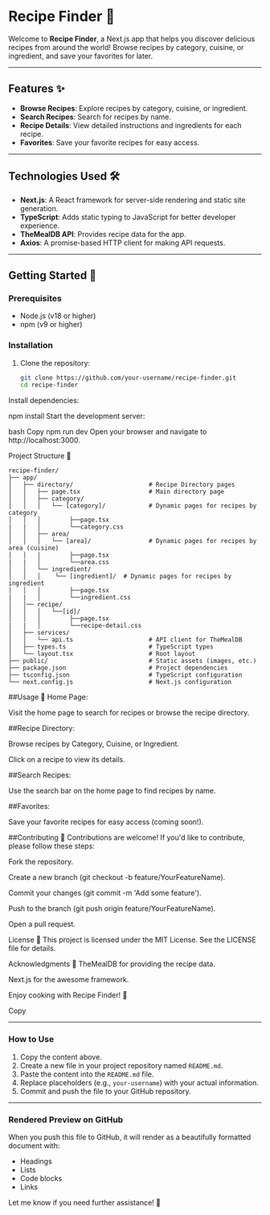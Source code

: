 # Recipe Finder 🍳

Welcome to **Recipe Finder**, a Next.js app that helps you discover delicious recipes from around the world! Browse recipes by category, cuisine, or ingredient, and save your favorites for later.

---

## Features ✨

- **Browse Recipes**: Explore recipes by category, cuisine, or ingredient.
- **Search Recipes**: Search for recipes by name.
- **Recipe Details**: View detailed instructions and ingredients for each recipe.
- **Favorites**: Save your favorite recipes for easy access.

---

## Technologies Used 🛠️

- **Next.js**: A React framework for server-side rendering and static site generation.
- **TypeScript**: Adds static typing to JavaScript for better developer experience.
- **TheMealDB API**: Provides recipe data for the app.
- **Axios**: A promise-based HTTP client for making API requests.

---

## Getting Started 🚀

### Prerequisites

- Node.js (v18 or higher)
- npm (v9 or higher)

### Installation

1. Clone the repository:
   ```bash
   git clone https://github.com/your-username/recipe-finder.git
   cd recipe-finder
Install dependencies:

npm install
Start the development server:

bash
Copy
npm run dev
Open your browser and navigate to http://localhost:3000.

Project Structure 📂
```
recipe-finder/
├── app/
│   ├── directory/                     # Recipe Directory pages
│   │   ├── page.tsx                   # Main directory page
│   │   ├── category/
│   │   │   └── [category]/            # Dynamic pages for recipes by category
│   │   │        ├──page.tsx
|   |   │        └──category.css 
│   │   ├── area/
│   │   │   └── [area]/                # Dynamic pages for recipes by area (cuisine)
│   │   │        ├──page.tsx
|   |   │        └──area.css 
│   │   └── ingredient/
│   │   │    └── [ingredient]/  # Dynamic pages for recipes by ingredient
│   │   │        ├──page.tsx
|   |   │        └──ingredient.css 
│   │── recipe/
│   │   │   └──[id]/
│   │   │        ├──page.tsx
|   |   │        └──recipe-detail.css            
│   ├── services/
│   │   └── api.ts                     # API client for TheMealDB
│   ├── types.ts                       # TypeScript types
│   └── layout.tsx                     # Root layout
├── public/                            # Static assets (images, etc.)
├── package.json                       # Project dependencies
├── tsconfig.json                      # TypeScript configuration
└── next.config.js                     # Next.js configuration
```
##Usage 🍴
Home Page:

Visit the home page to search for recipes or browse the recipe directory.

##Recipe Directory:

Browse recipes by Category, Cuisine, or Ingredient.

Click on a recipe to view its details.

##Search Recipes:

Use the search bar on the home page to find recipes by name.

##Favorites:

Save your favorite recipes for easy access (coming soon!).

##Contributing 🤝
Contributions are welcome! If you'd like to contribute, please follow these steps:

Fork the repository.

Create a new branch (git checkout -b feature/YourFeatureName).

Commit your changes (git commit -m 'Add some feature').

Push to the branch (git push origin feature/YourFeatureName).

Open a pull request.

License 📄
This project is licensed under the MIT License. See the LICENSE file for details.

Acknowledgments 🙏
TheMealDB for providing the recipe data.

Next.js for the awesome framework.

Enjoy cooking with Recipe Finder! 🍳

Copy

---

### **How to Use**
1. Copy the content above.
2. Create a new file in your project repository named `README.md`.
3. Paste the content into the `README.md` file.
4. Replace placeholders (e.g., `your-username`) with your actual information.
5. Commit and push the file to your GitHub repository.

---

### **Rendered Preview on GitHub**
When you push this file to GitHub, it will render as a beautifully formatted document with:
- Headings
- Lists
- Code blocks
- Links

Let me know if you need further assistance! 🚀
